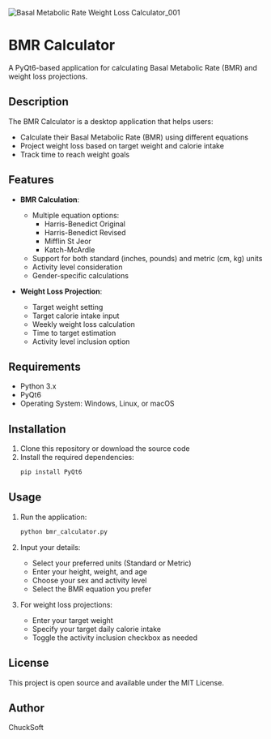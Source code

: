 ![Basal Metabolic Rate   Weight Loss Calculator_001](https://github.com/user-attachments/assets/205863c3-ad8e-43aa-88eb-b0778c2181ba)

# BMR Calculator

A PyQt6-based application for calculating Basal Metabolic Rate (BMR) and weight loss projections.

## Description

The BMR Calculator is a desktop application that helps users:
- Calculate their Basal Metabolic Rate (BMR) using different equations
- Project weight loss based on target weight and calorie intake
- Track time to reach weight goals

## Features

- **BMR Calculation**:
  - Multiple equation options:
    - Harris-Benedict Original
    - Harris-Benedict Revised
    - Mifflin St Jeor
    - Katch-McArdle
  - Support for both standard (inches, pounds) and metric (cm, kg) units
  - Activity level consideration
  - Gender-specific calculations

- **Weight Loss Projection**:
  - Target weight setting
  - Target calorie intake input
  - Weekly weight loss calculation
  - Time to target estimation
  - Activity level inclusion option

## Requirements

- Python 3.x
- PyQt6
- Operating System: Windows, Linux, or macOS

## Installation

1. Clone this repository or download the source code
2. Install the required dependencies:
   ```bash
   pip install PyQt6
   ```

## Usage

1. Run the application:
   ```bash
   python bmr_calculator.py
   ```

2. Input your details:
   - Select your preferred units (Standard or Metric)
   - Enter your height, weight, and age
   - Choose your sex and activity level
   - Select the BMR equation you prefer

3. For weight loss projections:
   - Enter your target weight
   - Specify your target daily calorie intake
   - Toggle the activity inclusion checkbox as needed

## License

This project is open source and available under the MIT License.

## Author

ChuckSoft 
